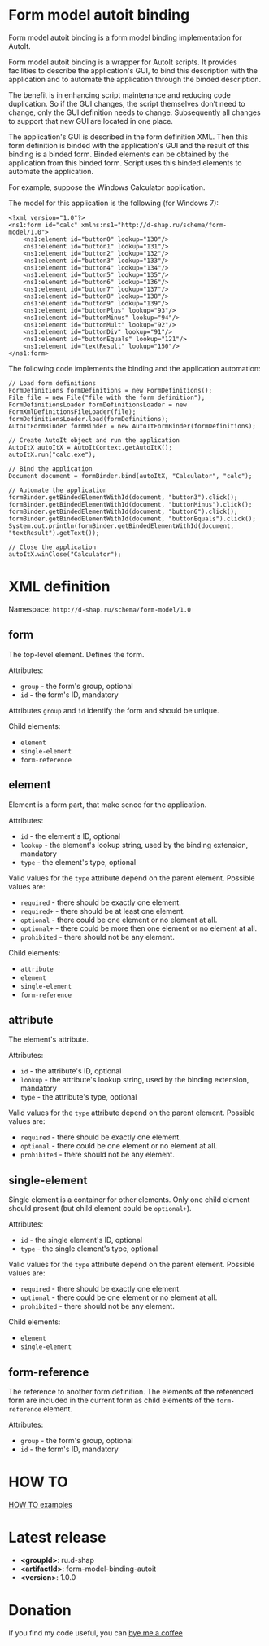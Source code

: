 # Form model autoit binding
Form model autoit binding is a form model binding implementation for AutoIt.

Form model autoit binding is a wrapper for AutoIt scripts.
It provides facilities to describe the application's GUI, to bind this description with the application and to automate the application through the binded description.

The benefit is in enhancing script maintenance and reducing code duplication.
So if the GUI changes, the script themselves don’t need to change, only the GUI definition needs to change.
Subsequently all changes to support that new GUI are located in one place.

The application's GUI is described in the form definition XML.
Then this form definition is binded with the application's GUI and the result of this binding is a binded form.
Binded elements can be obtained by the application from this binded form.
Script uses this binded elements to automate the application.

For example, suppose the Windows Calculator application.

The model for this application is the following (for Windows 7):
```
<?xml version="1.0"?>
<ns1:form id="calc" xmlns:ns1="http://d-shap.ru/schema/form-model/1.0">
    <ns1:element id="button0" lookup="130"/>
    <ns1:element id="button1" lookup="131"/>
    <ns1:element id="button2" lookup="132"/>
    <ns1:element id="button3" lookup="133"/>
    <ns1:element id="button4" lookup="134"/>
    <ns1:element id="button5" lookup="135"/>
    <ns1:element id="button6" lookup="136"/>
    <ns1:element id="button7" lookup="137"/>
    <ns1:element id="button8" lookup="138"/>
    <ns1:element id="button9" lookup="139"/>
    <ns1:element id="buttonPlus" lookup="93"/>
    <ns1:element id="buttonMinus" lookup="94"/>
    <ns1:element id="buttonMult" lookup="92"/>
    <ns1:element id="buttonDiv" lookup="91"/>
    <ns1:element id="buttonEquals" lookup="121"/>
    <ns1:element id="textResult" lookup="150"/>
</ns1:form>
```

The following code implements the binding and the application automation:
```
// Load form definitions
FormDefinitions formDefinitions = new FormDefinitions();
File file = new File("file with the form definition");
FormDefinitionsLoader formDefinitionsLoader = new FormXmlDefinitionsFileLoader(file);
formDefinitionsLoader.load(formDefinitions);
AutoItFormBinder formBinder = new AutoItFormBinder(formDefinitions);

// Create AutoIt object and run the application
AutoItX autoItX = AutoItContext.getAutoItX();
autoItX.run("calc.exe");

// Bind the application
Document document = formBinder.bind(autoItX, "Calculator", "calc");

// Automate the application
formBinder.getBindedElementWithId(document, "button3").click();
formBinder.getBindedElementWithId(document, "buttonMinus").click();
formBinder.getBindedElementWithId(document, "button6").click();
formBinder.getBindedElementWithId(document, "buttonEquals").click();
System.out.println(formBinder.getBindedElementWithId(document, "textResult").getText());

// Close the application
autoItX.winClose("Calculator");
```

# XML definition
Namespace: ```http://d-shap.ru/schema/form-model/1.0```

## form
The top-level element. Defines the form.

Attributes:
* ```group``` - the form's group, optional
* ```id``` - the form's ID, mandatory

Attributes ```group``` and ```id``` identify the form and should be unique.

Child elements:
* ```element```
* ```single-element```
* ```form-reference```

## element
Element is a form part, that make sence for the application.

Attributes:
* ```id``` - the element's ID, optional
* ```lookup``` - the element's lookup string, used by the binding extension, mandatory
* ```type``` - the element's type, optional

Valid values for the ```type``` attribute depend on the parent element.
Possible values are:
* ```required``` - there should be exactly one element.
* ```required+``` - there should be at least one element.
* ```optional``` - there could be one element or no element at all.
* ```optional+``` - there could be more then one element or no element at all.
* ```prohibited``` - there should not be any element.

Child elements:
* ```attribute```
* ```element```
* ```single-element```
* ```form-reference```

## attribute
The element's attribute.

Attributes:
* ```id``` - the attribute's ID, optional
* ```lookup``` - the attribute's lookup string, used by the binding extension, mandatory
* ```type``` - the attribute's type, optional

Valid values for the ```type``` attribute depend on the parent element.
Possible values are:
* ```required``` - there should be exactly one element.
* ```optional``` - there could be one element or no element at all.
* ```prohibited``` - there should not be any element.

## single-element
Single element is a container for other elements.
Only one child element should present (but child element could be ```optional+```).

Attributes:
* ```id``` - the single element's ID, optional
* ```type``` - the single element's type, optional

Valid values for the ```type``` attribute depend on the parent element.
Possible values are:
* ```required``` - there should be exactly one element.
* ```optional``` - there could be one element or no element at all.
* ```prohibited``` - there should not be any element.

Child elements:
* ```element```
* ```single-element```

## form-reference
The reference to another form definition.
The elements of the referenced form are included in the current form as child elements of the ```form-reference``` element.

Attributes:
* ```group``` - the form's group, optional
* ```id``` - the form's ID, mandatory

# HOW TO
[HOW TO examples](HOWTO.md)

# Latest release
* **&lt;groupId&gt;**: ru.d-shap
* **&lt;artifactId&gt;**: form-model-binding-autoit
* **&lt;version&gt;**: 1.0.0

# Donation
If you find my code useful, you can [bye me a coffee](https://www.paypal.me/dshapovalov)

